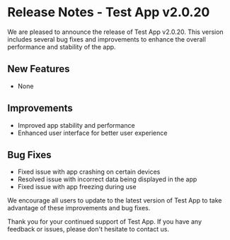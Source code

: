 # Release Notes - Test App v2.0.20

We are pleased to announce the release of Test App v2.0.20. This version includes several bug fixes and improvements to enhance the overall performance and stability of the app.

## New Features

- None

## Improvements

- Improved app stability and performance
- Enhanced user interface for better user experience

## Bug Fixes

- Fixed issue with app crashing on certain devices
- Resolved issue with incorrect data being displayed in the app
- Fixed issue with app freezing during use

We encourage all users to update to the latest version of Test App to take advantage of these improvements and bug fixes.

Thank you for your continued support of Test App. If you have any feedback or issues, please don't hesitate to contact us.